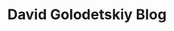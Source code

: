 ---
title: David Golodetskiy Blog
home: true
heroText: DavidGo
heroImage: /pencil.svg
tagline: Let it be
actionText: Blog →
actionLink: /blog/
features:
- 
    title: Coding
    details: As a web developer I'm going to post some of my daily gotchas and viewpoints.
- 
    title: Board games
    details: Recently I discovered myself as a nerdy boardgamer, so I'm going to share with you my journey in this exciting little world!
- 
    title: Lifestyle
    details: Regular thoughts and deep contemplation if there are any :)
socials: 
- 
    title: Twitter
    link: https://twitter.com/david_go__
- 
    title: CodePen
    link: https://codepen.io/DavidGolodetsky
- 
    title: LinkedIn
    link: https://www.linkedin.com/in/david-golodetskyi
- 
    title: Instagram
    link: https://www.instagram.com/david_go__
- 
    title: GitHub
    link: https://github.com/DavidGolodetsky
footer: © DavidGo 2020. Made with VuePress.
---